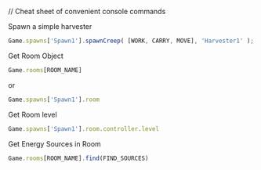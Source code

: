 // Cheat sheet of convenient console commands

Spawn a simple harvester
```js
Game.spawns['Spawn1'].spawnCreep( [WORK, CARRY, MOVE], 'Harvester1' );
```

Get Room Object
```js
Game.rooms[ROOM_NAME]
```
or
```js
Game.spawns['Spawn1'].room
```


Get Room level
```js
Game.spawns['Spawn1'].room.controller.level
```

Get Energy Sources in Room
```js
Game.rooms[ROOM_NAME].find(FIND_SOURCES)
```
